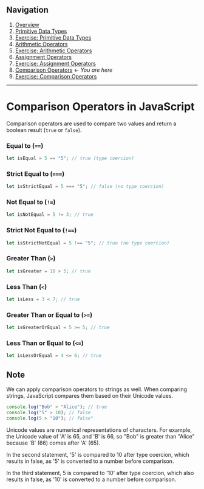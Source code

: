 ## Navigation

1. [Overview](readme.md)
2. [Primitive Data Types](./01-js-primitive-data-types.md)
3. [Exercise: Primitive Data Types](./02-exercise-primitive-data-types.md)
4. [Arithmetic Operators](./03-js-arithmetic-operators.md)
5. [Exercise: Arithmetic Operators](./04-exercise-arithmetic-operators.md)
6. [Assignment Operators](./05-js-assignment-operators.md)
7. [Exercise: Assignment Operators](./06-exercise-assignment-operators.md)
8. [Comparison Operators](./07-js-comparison-operators.md) ← _You are here_
9. [Exercise: Comparison Operators](./08-exercise-comparison-operators.md)

---

# Comparison Operators in JavaScript

Comparison operators are used to compare two values and return a boolean result (`true` or `false`).

### Equal to (`==`)

```javascript
let isEqual = 5 == "5"; // true (type coercion)
```

### Strict Equal to (`===`)

```javascript
let isStrictEqual = 5 === "5"; // false (no type coercion)
```

### Not Equal to (`!=`)

```javascript
let isNotEqual = 5 != 3; // true
```

### Strict Not Equal to (`!==`)

```javascript
let isStrictNotEqual = 5 !== "5"; // true (no type coercion)
```

### Greater Than (`>`)

```javascript
let isGreater = 10 > 5; // true
```

### Less Than (`<`)

```javascript
let isLess = 3 < 7; // true
```

### Greater Than or Equal to (`>=`)

```javascript
let isGreaterOrEqual = 5 >= 5; // true
```

### Less Than or Equal to (`<=`)

```javascript
let isLessOrEqual = 4 <= 6; // true
```

## Note

We can apply comparison operators to strings as well. When comparing strings, JavaScript compares them based on their Unicode values.

```javascript
console.log("Bob" > "Alice"); // true
console.log("5" > 10); // false
console.log(5 > "10"); // false"
```

Unicode values are numerical representations of characters. For example, the Unicode value of 'A' is 65, and 'B' is 66, so "Bob" is greater than "Alice" because 'B' (66) comes after 'A' (65).

In the second statement, '5' is compared to 10 after type coercion, which results in false, as '5' is converted to a number before comparison.

In the third statement, 5 is compared to '10' after type coercion, which also results in false, as '10' is converted to a number before comparison.
